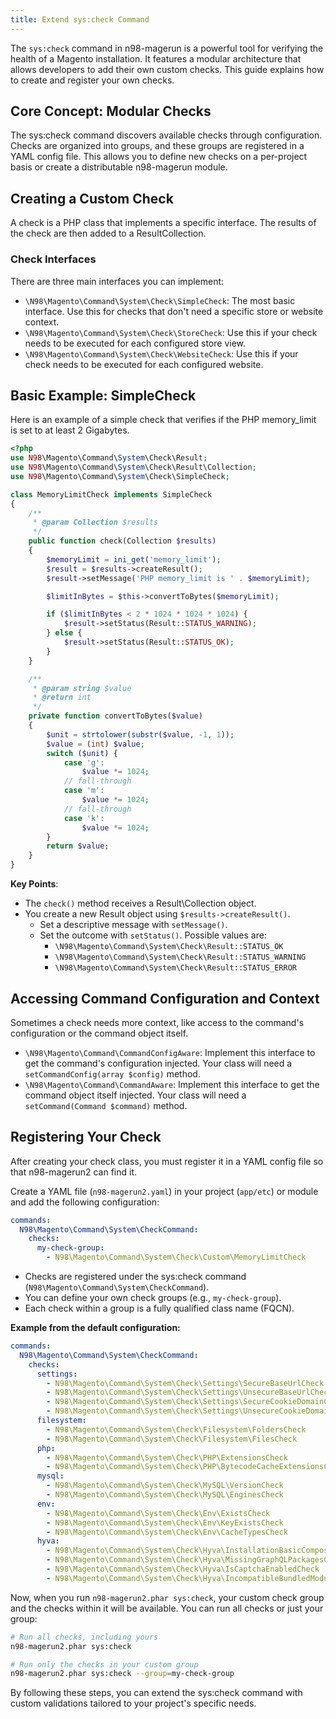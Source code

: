 ```yaml
---
title: Extend sys:check Command
---
```


The `sys:check` command in n98-magerun is a powerful tool for verifying the health of a Magento installation. It features a modular architecture that allows developers to add their own custom checks. This guide explains how to create and register your own checks.

## Core Concept: Modular Checks

The sys:check command discovers available checks through configuration. Checks are organized into groups, and these groups are registered in a YAML config file. This allows you to define new checks on a per-project basis or create a distributable n98-magerun module.

## Creating a Custom Check

A check is a PHP class that implements a specific interface. The results of the check are then added to a ResultCollection.

### Check Interfaces

There are three main interfaces you can implement:

- `\N98\Magento\Command\System\Check\SimpleCheck`: The most basic interface. Use this for checks that don't need a specific store or website context.
- `\N98\Magento\Command\System\Check\StoreCheck`: Use this if your check needs to be executed for each configured store view.
- `\N98\Magento\Command\System\Check\WebsiteCheck`: Use this if your check needs to be executed for each configured website.

## Basic Example: SimpleCheck

Here is an example of a simple check that verifies if the PHP memory_limit is set to at least 2 Gigabytes.

```php
<?php
use N98\Magento\Command\System\Check\Result;
use N98\Magento\Command\System\Check\Result\Collection;
use N98\Magento\Command\System\Check\SimpleCheck;

class MemoryLimitCheck implements SimpleCheck
{
    /**
     * @param Collection $results
     */
    public function check(Collection $results)
    {
        $memoryLimit = ini_get('memory_limit');
        $result = $results->createResult();
        $result->setMessage('PHP memory_limit is ' . $memoryLimit);

        $limitInBytes = $this->convertToBytes($memoryLimit);

        if ($limitInBytes < 2 * 1024 * 1024 * 1024) {
            $result->setStatus(Result::STATUS_WARNING);
        } else {
            $result->setStatus(Result::STATUS_OK);
        }
    }

    /**
     * @param string $value
     * @return int
     */
    private function convertToBytes($value)
    {
        $unit = strtolower(substr($value, -1, 1));
        $value = (int) $value;
        switch ($unit) {
            case 'g':
                $value *= 1024;
            // fall-through
            case 'm':
                $value *= 1024;
            // fall-through
            case 'k':
                $value *= 1024;
        }
        return $value;
    }
}
```

**Key Points**:

- The `check()` method receives a Result\Collection object.
- You create a new Result object using `$results->createResult()`.
    - Set a descriptive message with `setMessage()`.
    - Set the outcome with `setStatus()`. Possible values are:
        - `\N98\Magento\Command\System\Check\Result::STATUS_OK`
        - `\N98\Magento\Command\System\Check\Result::STATUS_WARNING`
        - `\N98\Magento\Command\System\Check\Result::STATUS_ERROR`

## Accessing Command Configuration and Context

Sometimes a check needs more context, like access to the command's configuration or the command object itself.

- `\N98\Magento\Command\CommandConfigAware`: Implement this interface to get the command's configuration injected. Your class will need a `setCommandConfig(array $config)` method.
- `\N98\Magento\Command\CommandAware`: Implement this interface to get the command object itself injected. Your class will need a `setCommand(Command $command)` method.

## Registering Your Check

After creating your check class, you must register it in a YAML config file so that n98-magerun2 can find it.

Create a YAML file (`n98-magerun2.yaml`) in your project (`app/etc`) or module and add the following configuration:

```yaml
commands:
  N98\Magento\Command\System\CheckCommand:
    checks:
      my-check-group:
        - N98\Magento\Command\System\Check\Custom\MemoryLimitCheck
```

- Checks are registered under the sys:check command (`N98\Magento\Command\System\CheckCommand`).
- You can define your own check groups (e.g., `my-check-group`).
- Each check within a group is a fully qualified class name (FQCN).

**Example from the default configuration:**

```yaml
commands:
  N98\Magento\Command\System\CheckCommand:
    checks:
      settings:
        - N98\Magento\Command\System\Check\Settings\SecureBaseUrlCheck
        - N98\Magento\Command\System\Check\Settings\UnsecureBaseUrlCheck
        - N98\Magento\Command\System\Check\Settings\SecureCookieDomainCheck
        - N98\Magento\Command\System\Check\Settings\UnsecureCookieDomainCheck
      filesystem:
        - N98\Magento\Command\System\Check\Filesystem\FoldersCheck
        - N98\Magento\Command\System\Check\Filesystem\FilesCheck
      php:
        - N98\Magento\Command\System\Check\PHP\ExtensionsCheck
        - N98\Magento\Command\System\Check\PHP\BytecodeCacheExtensionsCheck
      mysql:
        - N98\Magento\Command\System\Check\MySQL\VersionCheck
        - N98\Magento\Command\System\Check\MySQL\EnginesCheck
      env:
        - N98\Magento\Command\System\Check\Env\ExistsCheck
        - N98\Magento\Command\System\Check\Env\KeyExistsCheck
        - N98\Magento\Command\System\Check\Env\CacheTypesCheck
      hyva:
        - N98\Magento\Command\System\Check\Hyva\InstallationBasicComposerPackagesCheck
        - N98\Magento\Command\System\Check\Hyva\MissingGraphQLPackagesCheck
        - N98\Magento\Command\System\Check\Hyva\IsCaptchaEnabledCheck
        - N98\Magento\Command\System\Check\Hyva\IncompatibleBundledModulesCheck
```

Now, when you run `n98-magerun2.phar sys:check`, your custom check group and the checks within it will be available. You can run all checks or just your group:

```bash
# Run all checks, including yours
n98-magerun2.phar sys:check

# Run only the checks in your custom group
n98-magerun2.phar sys:check --group=my-check-group
```

By following these steps, you can extend the sys:check command with custom validations tailored to your project's specific needs.
